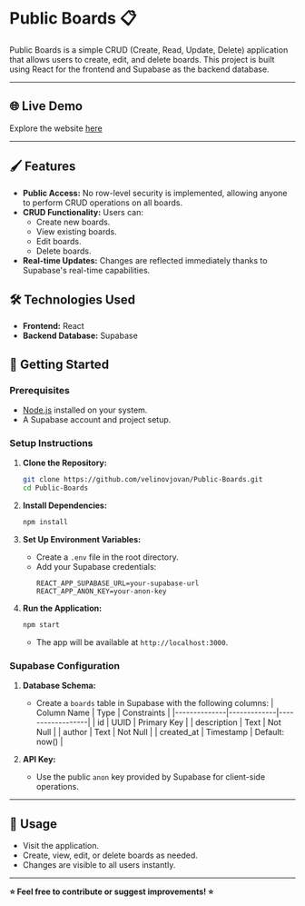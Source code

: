 # Public Boards 📋

Public Boards is a simple CRUD (Create, Read, Update, Delete) application that allows users to create, edit, and delete boards. This project is built using React for the frontend and Supabase as the backend database.

---

## 🌐 Live Demo

Explore the website [here](https://publicboards.vercel.app)

---

## 🖌️ Features

- **Public Access:** No row-level security is implemented, allowing anyone to perform CRUD operations on all boards.
- **CRUD Functionality:** Users can:
  - Create new boards.
  - View existing boards.
  - Edit boards.
  - Delete boards.
- **Real-time Updates:** Changes are reflected immediately thanks to Supabase's real-time capabilities.

## 🛠️ Technologies Used

- **Frontend:** React
- **Backend Database:** Supabase

## 🚀 Getting Started

### Prerequisites

- [Node.js](https://nodejs.org) installed on your system.
- A Supabase account and project setup.

### Setup Instructions

1. **Clone the Repository:**

   ```bash
   git clone https://github.com/velinovjovan/Public-Boards.git
   cd Public-Boards
   ```

2. **Install Dependencies:**

   ```bash
   npm install
   ```

3. **Set Up Environment Variables:**

   - Create a `.env` file in the root directory.
   - Add your Supabase credentials:
     ```env
     REACT_APP_SUPABASE_URL=your-supabase-url
     REACT_APP_ANON_KEY=your-anon-key
     ```

4. **Run the Application:**
   ```bash
   npm start
   ```
   - The app will be available at `http://localhost:3000`.

### Supabase Configuration

1. **Database Schema:**

   - Create a `boards` table in Supabase with the following columns:
     | Column Name | Type | Constraints |
     |--------------|-------------|------------------|
     | id | UUID | Primary Key |
     | description | Text | Not Null |
     | author | Text | Not Null |
     | created_at | Timestamp | Default: now() |

2. **API Key:**
   - Use the public `anon` key provided by Supabase for client-side operations.

---

## 👥 Usage

- Visit the application.
- Create, view, edit, or delete boards as needed.
- Changes are visible to all users instantly.

---

**⭐ Feel free to contribute or suggest improvements! ⭐**
